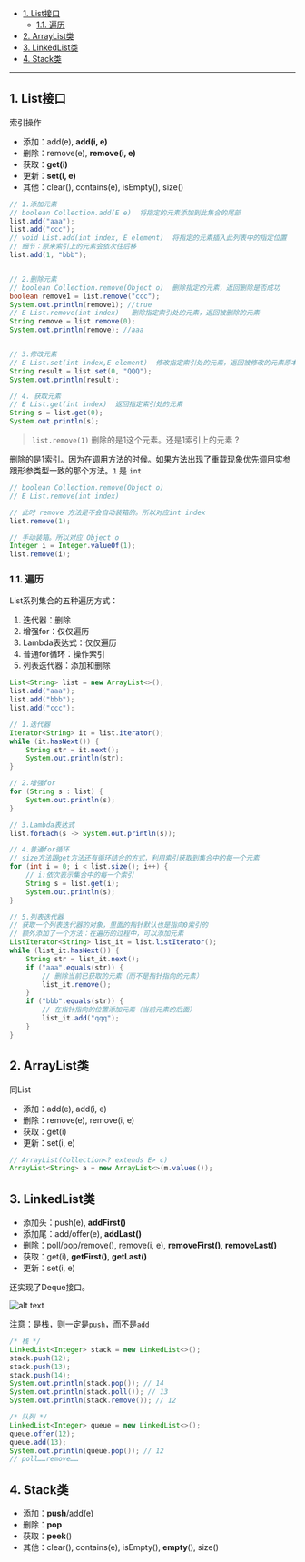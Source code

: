 - [1. List接口](#1-list接口)
  - [1.1. 遍历](#11-遍历)
- [2. ArrayList类](#2-arraylist类)
- [3. LinkedList类](#3-linkedlist类)
- [4. Stack类](#4-stack类)


---

## 1. List接口


索引操作
- 添加：add(e), **add(i, e)**
- 删除：remove(e), **remove(i, e)**
- 获取：**get(i)**
- 更新：**set(i, e)**
- 其他：clear(), contains(e), isEmpty(), size()

```java
// 1.添加元素
// boolean Collection.add(E e)  将指定的元素添加到此集合的尾部
list.add("aaa");
list.add("ccc");
// void List.add(int index, E element)  将指定的元素插入此列表中的指定位置
// 细节：原来索引上的元素会依次往后移
list.add(1, "bbb");


// 2.删除元素
// boolean Collection.remove(Object o)  删除指定的元素，返回删除是否成功
boolean remove1 = list.remove("ccc");
System.out.println(remove1); //true
// E List.remove(int index)   删除指定索引处的元素，返回被删除的元素
String remove = list.remove(0);
System.out.println(remove); //aaa


// 3.修改元素
// E List.set(int index,E element)  修改指定索引处的元素，返回被修改的元素原本的值
String result = list.set(0, "QQQ");
System.out.println(result);

// 4. 获取元素
// E List.get(int index)  返回指定索引处的元素
String s = list.get(0);
System.out.println(s);
```

> `list.remove(1)` 删除的是1这个元素。还是1索引上的元素 ? 

删除的是1索引。因为在调用方法的时候。如果方法出现了重载现象优先调用实参跟形参类型一致的那个方法。`1` 是 `int`

```java
// boolean Collection.remove(Object o)
// E List.remove(int index)

// 此时 remove 方法是不会自动装箱的。所以对应int index
list.remove(1);

// 手动装箱。所以对应 Object o
Integer i = Integer.valueOf(1);
list.remove(i);
```

### 1.1. 遍历
List系列集合的五种遍历方式：
1. 迭代器：删除
2. 增强for：仅仅遍历
3. Lambda表达式：仅仅遍历
4. 普通for循环：操作索引
5. 列表迭代器：添加和删除

```java
List<String> list = new ArrayList<>();
list.add("aaa");
list.add("bbb");
list.add("ccc");

// 1.迭代器
Iterator<String> it = list.iterator();
while (it.hasNext()) {
    String str = it.next();
    System.out.println(str);
}

// 2.增强for
for (String s : list) {
    System.out.println(s);
}

// 3.Lambda表达式
list.forEach(s -> System.out.println(s));

// 4.普通for循环
// size方法跟get方法还有循环结合的方式，利用索引获取到集合中的每一个元素
for (int i = 0; i < list.size(); i++) {
    // i:依次表示集合中的每一个索引
    String s = list.get(i);
    System.out.println(s);
}

// 5.列表迭代器
// 获取一个列表迭代器的对象，里面的指针默认也是指向0索引的
// 额外添加了一个方法：在遍历的过程中，可以添加元素
ListIterator<String> list_it = list.listIterator();
while (list_it.hasNext()) {
    String str = list_it.next();
    if ("aaa".equals(str)) {
        // 删除当前已获取的元素（而不是指针指向的元素）
        list_it.remove();
    }
    if ("bbb".equals(str)) {
        // 在指针指向的位置添加元素（当前元素的后面）
        list_it.add("qqq");
    }
}
```

## 2. ArrayList类

同List
- 添加：add(e), add(i, e)
- 删除：remove(e), remove(i, e)
- 获取：get(i)
- 更新：set(i, e)
```java
// ArrayList(Collection<? extends E> c)
ArrayList<String> a = new ArrayList<>(m.values());
```


## 3. LinkedList类

- 添加头：push(e), **addFirst()**
- 添加尾：add/offer(e), **addLast()**
- 删除：poll/pop/remove(), remove(i, e), **removeFirst()**, **removeLast()**
- 获取：get(i), **getFirst()**, **getLast()**
- 更新：set(i, e)

还实现了Deque接口。

![alt text](https://cdn.jsdelivr.net/gh/sword4869/pic1@main/images202406122313615.png)

注意：是栈，则一定是`push`，而不是`add`

```java
/* 栈 */
LinkedList<Integer> stack = new LinkedList<>();
stack.push(12);
stack.push(13);
stack.push(14);
System.out.println(stack.pop()); // 14
System.out.println(stack.poll()); // 13
System.out.println(stack.remove()); // 12

/* 队列 */
LinkedList<Integer> queue = new LinkedList<>();
queue.offer(12);
queue.add(13);
System.out.println(queue.pop()); // 12
// poll……remove……
```
## 4. Stack类
- 添加：**push**/add(e)
- 删除：**pop**
- 获取：**peek**()
- 其他：clear(), contains(e), isEmpty(), **empty**(), size()